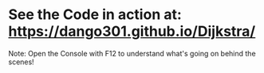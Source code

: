 # See the Code in action at: https://dango301.github.io/Dijkstra/


Note: Open the Console with F12 to understand what's going on behind the scenes!
